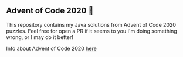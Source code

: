 ## Advent of Code 2020 🎄 

This repository contains my Java solutions from Advent of Code 2020 puzzles. 
Feel free for open a PR if it seems to you I'm doing something wrong, or I may do it better!

Info about Advent of Code 2020 [here](https://adventofcode.com/2020/about)
